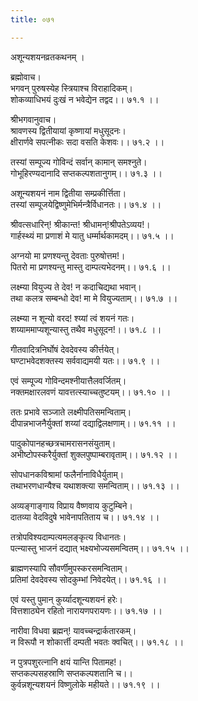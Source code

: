 ```yaml
---
title: ०७१

---
```

अशून्यशयनव्रतकथनम् ।  
  
ब्रह्मोवाच।  
भगवन् पुरुषस्येह स्त्रियाश्च विराहादिकम्।  
शोकव्याधिभयं दुःखं न भवेद्येन तद्वद।। ७१.१ ।।  
  
श्रीभगवानुवाच।  
श्रावणस्य द्वितीयायां कृष्णायां मधुसूदनः।  
क्षीरार्णवे सपत्नीकः सदा वसति केशवः।। ७१.२ ।।  
  
तस्यां सम्पूज्य गोविन्दं सर्वान् कामान् समश्नुते।  
गोभूहिरण्यदानादि सप्तकल्पशतानुगम्।। ७१.३ ।।  
  
अशून्यशयनं नाम द्वितीया सम्प्रकीर्त्तिता।  
तस्यां सम्पूजयेद्विष्णुमेभिर्मन्त्रैर्विधानतः।। ७१.४ ।।  
  
श्रीवत्सधारिन्! श्रीकान्त! श्रीधामन्!श्रीपतेऽव्यय!।  
गार्हस्थ्यं मा प्रणाशं मे यातु धर्म्मार्थकामदम्।। ७१.५ ।।  
  
अग्नयो मा प्रणश्यन्तु देवताः पुरुषोत्तम!।  
पितरो मा प्रणश्यन्तु मास्तु दाम्पत्यभेदनम्।। ७१.६ ।।  
  
लक्ष्म्या वियुज्य ते देव! न कदाचिद्यथा भवान्।  
तथा कलत्र सम्बन्धो देव! मा मे वियुज्यताम्।। ७१.७ ।।  
  
लक्ष्म्या न शून्यो वरद! श्य्यां त्वं शयनं गतः।  
शय्याममाप्यशून्यास्तु तथैव मधुसूदन!।। ७१.८ ।।  
  
गीतवादित्रनिर्घोषं देवदेवस्य कीर्त्तयेत्।  
घण्टाभवेदशक्तस्य सर्ववाद्यमयी यतः।। ७१.९ ।।  
  
एवं सम्पूज्य गोविन्दमश्नीयात्तैलवर्जितम्।  
नक्तमक्षारलवणं यावत्तत्स्याच्चतुष्टयम्।। ७१.१० ।।  
  
ततः प्रभावे सञ्जाते लक्ष्मीपतिसमन्विताम्।  
दीपान्नभाजनैर्युक्तां शय्यां दद्याद्विलक्षणाम्।। ७१.११ ।।  
  
पादुकोपानहच्छत्रचामरासनसंयुताम्।  
अभीष्टोपस्करैर्युक्तां शुक्लपुष्पाम्बरावृताम्।। ७१.१२ ।।  
  
सोपधानकविश्रामां फलैर्नानाविधैर्युताम्।  
तथाभरणधान्यैश्च यथाशक्त्या समन्विताम्।। ७१.१३ ।।  
  
अव्यङ्गाङ्गाय विप्राय वैष्णवाय कुटुम्बिने।  
दातव्या वेदविदुषे भावेनापतिताय च।। ७१.१४ ।।  
  
तत्रोपविश्यदाम्पत्यमलङ्कृत्य विधानतः।  
पत्न्यास्तु भाजनं दद्यात् भक्ष्यभोज्यसमन्वितम्।। ७१.१५ ।।  
  
ब्राह्मणस्यापि सौवर्णीमुपस्करसमन्विताम्।  
प्रतिमां देवदेवस्य सोदकुम्भां निवेदयेत्।। ७१.१६ ।।  
  
एवं यस्तु पुमान् कुर्य्यादशून्यशयनं हरेः।  
वित्तशाठ्येन रहितो नारायणपरायणः।। ७१.१७ ।।  
  
नारीवा विधवा ब्रह्मन्! यावच्चन्द्रार्कतारकम्।  
न विरूपौ न शोकार्त्ती दम्पती भवतः क्वचित्।। ७१.१८ ।।  
  
न पुत्रपशुरत्नानि क्षयं यान्ति पितामह!।  
सप्तकल्पसहस्राणि सप्तकल्पशतानि च।।  
कुर्वन्नशून्यशयनं विष्णुलोके महीयते।। ७१.१९ ।।